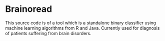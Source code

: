 # Brainoread
This source code is of a tool which is a standalone binary classifier using machine learning algorithms from R and Java. Currently used for diagnosis of patients suffering from brain disorders.
